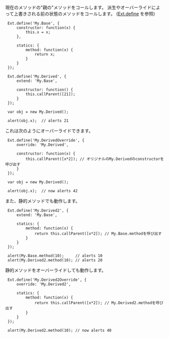 現在のメソッドの"親の"メソッドをコールします。
派生やオーバーライドによって上書きされる前の状態のメソッドをコールします。
(<a href="#!/api/Ext-method-define" rel="Ext-method-define" class="docClass" >Ext.define</a>
を参照)

     Ext.define('My.Base', {
         constructor: function(x) {
             this.x = x;
         },

         statics: {
             method: function(x) {
                 return x;
             }
         }
     });

     Ext.define('My.Derived', {
         extend: 'My.Base',

         constructor: function() {
             this.callParent([21]);
         }
     });

     var obj = new My.Derived();

     alert(obj.x);  // alerts 21

これは次のようにオーバーライドできます。

     Ext.define('My.DerivedOverride', {
         override: 'My.Derived',

         constructor: function(x) {
             this.callParent([x*2]); // オリジナルのMy.Derivedのconstructorを呼び出す
         }
     });

     var obj = new My.Derived();

     alert(obj.x);  // now alerts 42

また、静的メソッドでも動作します。

     Ext.define('My.Derived2', {
         extend: 'My.Base',

         statics: {
             method: function(x) {
                 return this.callParent([x*2]); // My.Base.methodを呼び出す
             }
         }
     });

     alert(My.Base.method(10);     // alerts 10
     alert(My.Derived2.method(10); // alerts 20

静的メソッドをオーバーライドしても動作します。

     Ext.define('My.Derived2Override', {
         override: 'My.Derived2',

         statics: {
             method: function(x) {
                 return this.callParent([x*2]); // My.Derived2.methodを呼び出す
             }
         }
     });

     alert(My.Derived2.method(10); // now alerts 40


